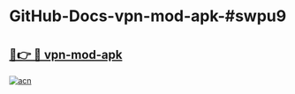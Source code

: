 # GitHub-Docs-vpn-mod-apk-#swpu9

# <h2><a href="https://andorid.site?title=vpn-mod-apk&ref=07A">🔗👉 🔴 vpn-mod-apk</a></h2>

[![acn](https://github.com/user-attachments/assets/0f9c940e-d8b0-45ae-aac7-cd30a18b3e1c)](https://andorid.site?title=vpn-mod-apk&ref=07A)

